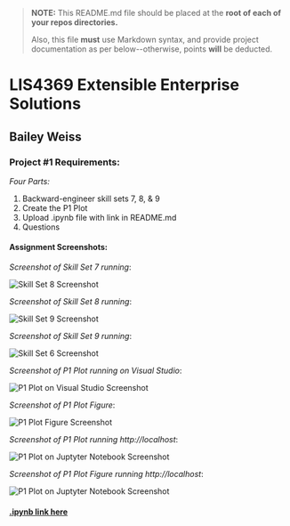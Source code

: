 > **NOTE:** This README.md file should be placed at the **root of each of your repos directories.**
>
>Also, this file **must** use Markdown syntax, and provide project documentation as per below--otherwise, points **will** be deducted.
>

# LIS4369 Extensible Enterprise Solutions

## Bailey Weiss

### Project #1 Requirements:

*Four Parts:*

1. Backward-engineer skill sets 7, 8, & 9
2. Create the P1 Plot 
3. Upload .ipynb file with link in README.md
4. Questions

#### Assignment Screenshots:


*Screenshot of Skill Set 7 running*:

![Skill Set 8 Screenshot](img/ss7.png)

*Screenshot of Skill Set 8 running*:

![Skill Set 9 Screenshot](img/ss8.png)

*Screenshot of Skill Set 9 running*:

![Skill Set 6 Screenshot](img/ss9.png)

*Screenshot of P1 Plot running on Visual Studio*:

![ P1 Plot on Visual Studio Screenshot](img/p1.png)

*Screenshot of P1 Plot Figure*:

![ P1 Plot Figure Screenshot](img/p1figure.PNG)

*Screenshot of P1 Plot running http://localhost*:

![ P1 Plot on Juptyter Notebook Screenshot](img/jupyternotebook.PNG)

*Screenshot of P1 Plot Figure running http://localhost*:

![ P1 Plot on Juptyter Notebook Screenshot](img/jupyternotebook2.PNG)

#### [.ipynb link here](python/main.ipynb)